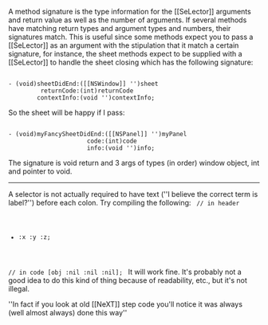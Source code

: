 

A method signature is the type information for the [[SeLector]] arguments and return value as well as the number of arguments. If several methods have matching return types and argument types and numbers, their signatures match. This is useful since some methods expect you to pass a [[SeLector]] as an argument with the stipulation that it match a certain signature, for instance, the sheet methods expect to be supplied with a [[SeLector]] to handle the sheet closing which has the following signature:

<code>
- (void)sheetDidEnd:([[NSWindow]] '')sheet
         returnCode:(int)returnCode
        contextInfo:(void '')contextInfo;
</code>

So the sheet will be happy if I pass:

<code>
- (void)myFancySheetDidEnd:([[NSPanel]] '')myPanel
                      code:(int)code
                      info:(void '')info;
</code>

The signature is void return and 3 args of types (in order) window object, int and pointer to void.

----

A selector is not actually required to have text (''I believe the correct term is label?'') before each colon. Try compiling the following:
<code>
// in header
- :x :y :z;

// in code
[obj :nil :nil :nil];
</code>
It will work fine. It's probably not a good idea to do this kind of thing because of readability, etc., but it's not illegal.

''In fact if you look at old [[NeXT]] step code you'll notice it was always (well almost always) done this way''